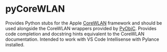 # pyCoreWLAN

Provides Python stubs for the Apple [CoreWLAN](https://developer.apple.com/documentation/corewlan) framework and should be used alongside the CoreWLAN wrappers provided by [PyObjC](https://github.com/ronaldoussoren/pyobjc).
Provides code completion and docstring hints equivalent to the CoreWLAN
documentation. Intended to work with VS Code Intellisense with Pylance installed.
